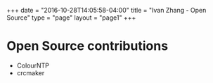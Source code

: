 +++
date = "2016-10-28T14:05:58-04:00"
title = "Ivan Zhang - Open Source"
type = "page"
layout = "page1"
+++
<div class="cont">
	<h1>Open Source contributions</h1>
	<ul>
		<li>ColourNTP</li>
		<li>crcmaker</li>
	</ul>
</div>